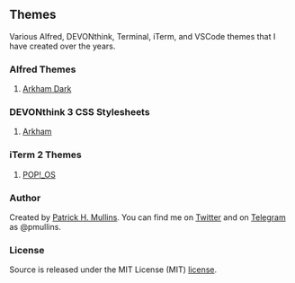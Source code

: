 ## Themes

Various Alfred, DEVONthink, Terminal, iTerm, and VSCode themes that I have created over the years.

### Alfred Themes

1. [Arkham Dark](https://github.com/phmullins/themes/tree/master/Themes/Alfred/Arkham/Arkham%20Dark)

### DEVONthink 3 CSS Stylesheets

1. [Arkham](https://github.com/phmullins/themes/blob/master/Themes/DEVONthink/Arkham)

### iTerm 2 Themes

1. [POP!_OS](https://github.com/phmullins/themes/tree/master/Themes/iTerm%202/Pop!_OS)

### Author
Created by [Patrick H. Mullins](http://www.pmullins.net). You can find me on  [Twitter](https://twitter.com/phmullins) and on [Telegram](https://telegram.org/) as @pmullins.

### License
Source is released under the MIT License (MIT) [license](license.md).
